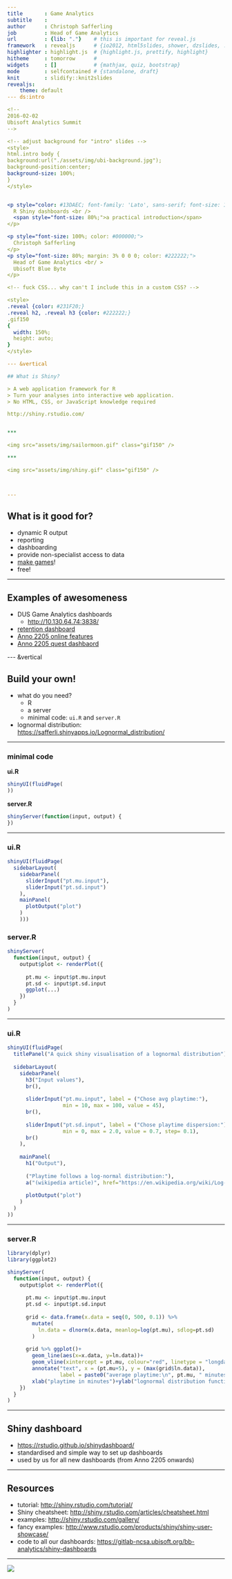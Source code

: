 ```yaml
---
title       : Game Analytics
subtitle    : 
author      : Christoph Safferling
job         : Head of Game Analytics
url         : {lib: "."}    # this is important for reveal.js
framework   : revealjs      # {io2012, html5slides, shower, dzslides, ...}
highlighter : highlight.js  # {highlight.js, prettify, highlight}
hitheme     : tomorrow      # 
widgets     : []            # {mathjax, quiz, bootstrap}
mode        : selfcontained # {standalone, draft}
knit        : slidify::knit2slides
revealjs: 
    theme: default
--- ds:intro

<!--
2016-02-02
Ubisoft Analytics Summit
-->

<!-- adjust background for "intro" slides -->
<style>
html.intro body {
background:url("./assets/img/ubi-background.jpg");
background-position:center;
background-size: 100%;
} 
</style>


<p style="color: #13DAEC; font-family: 'Lato', sans-serif; font-size: 150%; margin: 0 0 10% 0;">
  R Shiny dashboards <br />
  <span style="font-size: 80%;">a practical introduction</span>
</p>

<p style="font-size: 100%; color: #000000;">
  Christoph Safferling
</p>
<p style="font-size: 80%; margin: 3% 0 0 0; color: #222222;">
  Head of Game Analytics <br/ > 
  Ubisoft Blue Byte
</p>

<!-- fuck CSS... why can't I include this in a custom CSS? -->

<style>
.reveal {color: #231F20;}
.reveal h2, .reveal h3 {color: #222222;}
.gif150
{
  width: 150%;
  height: auto;
}
</style>

--- &vertical

## What is Shiny? 

> A web application framework for R  
> Turn your analyses into interactive web application. 
> No HTML, CSS, or JavaScript knowledge required  

http://shiny.rstudio.com/


***

<img src="assets/img/sailormoon.gif" class="gif150" />

***

<img src="assets/img/shiny.gif" class="gif150" />



---
```


## What is it good for? 

- dynamic R output
- reporting 
- dashboarding
- provide non-specialist access to data
- [make games](http://deanattali.com/blog/shiny-game-lightsout/)!
- free!


---

## Examples of awesomeness

- DUS Game Analytics dashboards
    - http://10.130.64.74:3838/
- [retention dashboard](http://10.130.64.74:3838/apps/retention_dashboard/)
- [Anno 2205 online features](http://10.130.64.74:3838/apps/anno6_online_features_dashboard/)
- [Anno 2205 quest dashbaord](http://10.130.64.74:3838/apps/anno6_quest_dashboard/)


--- &vertical

## Build your own! 

- what do you need? 
    - R
    - a server 
    - minimal code: `ui.R` and `server.R`
- lognormal distribution: https://safferli.shinyapps.io/Lognormal_distribution/

***

### minimal code

**ui.R**


```r
shinyUI(fluidPage(
))
```

**server.R**


```r
shinyServer(function(input, output) {
})
```

***

### ui.R


```r
shinyUI(fluidPage(
  sidebarLayout(
    sidebarPanel(
      sliderInput("pt.mu.input"),
      sliderInput("pt.sd.input")
    ),
    mainPanel(
      plotOutput("plot")
    )
    )))
```

### server.R


```r
shinyServer(
  function(input, output) {
    output$plot <- renderPlot({
      
      pt.mu <- input$pt.mu.input
      pt.sd <- input$pt.sd.input
      ggplot(...)  
    }) 
  }
)
```

***

### ui.R


```r
shinyUI(fluidPage(
  titlePanel("A quick shiny visualisation of a lognormal distribution"),
  
  sidebarLayout(
    sidebarPanel(
      h3("Input values"),
      br(),
      
      sliderInput("pt.mu.input", label = ("Chose avg playtime:"),
                  min = 10, max = 100, value = 45),
      br(), 
      
      sliderInput("pt.sd.input", label = ("Chose playtime dispersion:"),
                  min = 0, max = 2.0, value = 0.7, step= 0.1),
      br()
    ),
      
    mainPanel(
      h1("Output"),
      
      ("Playtime follows a log-normal distribution:"),
      a("(wikipedia article)", href="https://en.wikipedia.org/wiki/Log-normal_distribution"),
      
      plotOutput("plot")
    )
  )
))
```

***

### server.R


```r
library(dplyr)
library(ggplot2)

shinyServer(
  function(input, output) {
    output$plot <- renderPlot({
      
      pt.mu <- input$pt.mu.input
      pt.sd <- input$pt.sd.input
      
      grid <- data.frame(x.data = seq(0, 500, 0.1)) %>% 
        mutate(
          ln.data = dlnorm(x.data, meanlog=log(pt.mu), sdlog=pt.sd)
        )
      
      grid %>% ggplot()+
        geom_line(aes(x=x.data, y=ln.data))+
        geom_vline(xintercept = pt.mu, colour="red", linetype = "longdash")+
        annotate("text", x = (pt.mu+5), y = (max(grid$ln.data)), 
                 label = paste0("average playtime:\n", pt.mu, " minutes"), hjust=0)+
        xlab("playtime in minutes")+ylab("lognormal distribution function")
    }) 
  }
)
```

---

## Shiny dashboard

- https://rstudio.github.io/shinydashboard/
- standardised and simple way to set up dashboards
- used by us for all new dashboards (from Anno 2205 onwards)


---

## Resources

- tutorial: http://shiny.rstudio.com/tutorial/
- Shiny cheatsheet: http://shiny.rstudio.com/articles/cheatsheet.html
- examples: http://shiny.rstudio.com/gallery/
- fancy examples: http://www.rstudio.com/products/shiny/shiny-user-showcase/
- code to all our dashboards: https://gitlab-ncsa.ubisoft.org/bb-analytics/shiny-dashboards 


---

<img src="assets/img/free-roar.gif" class="gif150" />








